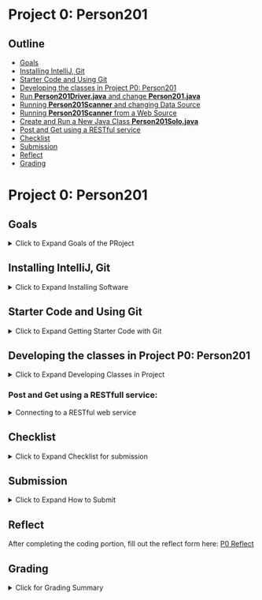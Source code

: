 # Project 0: Person201

## Outline
- [Goals](#goals)
- [Installing IntelliJ, Git](#installing-intellij-git)
- [Starter Code and Using Git](#starter-code-and-using-git)
- [Developing the classes in Project P0: Person201](#developing-the-classes-in-project-p0-person201)
- [Run **Person201Driver.java** and change **Person201.java**](#run-person201driverjava-and-change-person201java)
- [Running **Person201Scanner** and changing Data Source](#running-person201scanner-and-changing-data-source)
- [Running **Person201Scanner** from a Web Source](#running-person201scanner-from-a-web-source)
- [Create and Run a New Java Class **Person201Solo.java**](#create-and-run-a-new-java-class-person201solojava)
- [Post and Get using a RESTful service](#post-and-get-using-a-restfull-service)
- [Checklist](#checklist)
- [Submission](#submission)
- [Reflect](#reflect)
- [Grading](#grading)


# Project 0: Person201


## Goals
<details>
<summary>
Click to Expand Goals of the PRoject
</summary>

* To create a simple Java class and modify two driver programs to understanding of classes, methods, and instance variables.
* To learn about running Java programs using the IntelliJ IDE
* To learn about using Git for project management.
* To create a text file that is read by a Java program.
* To run programs that make post and get requests to a REST-ful webservice.
* To learn about CompSci201 workflow for assignments: Git, Gradescope, helper hours.

</details>


## Installing IntelliJ, Git
<details>
<summary>
Click to Expand Installing Software
</summary>

To do this project, you must have IntelliJ and Git setup on your device. See the [directions][Installing Software for CompSci201] for help getting set up. 

**_You must have installed all software (Java, Git, IntelliJ) mentioned on this guide before proceeding with the rest of the document._**

</details>

## Starter Code and Using Git
<details>
<summary>
Click to Expand Getting Starter Code with Git
</summary>

We'll be using Git and the installation of GitLab at https://coursework.cs.duke.edu. All code for classwork, discussion, and assignments will be accessible via this site.

**_Now, you should fork and clone the P0 repo using the instructions in Part 1 of [this document](https://docs.google.com/document/d/1dlEwDwiIyEQFxXOHS_zY-Qojx4djl4p2Ud16qpeb7gY/edit?usp=sharing)._**

1. What this means is that you should login to https://coursework.cs.duke.edu. 
2. Visit the repository for this project: https://coursework.cs.duke.edu/201fall21/P0-Person201/ and fork it.
3. Clone the repository using a terminal and the command line as described in detail (alternatively you can use IntelliJ).

**_We strongly recommend that after finishing coding or about every hour, you push your changes to the repo as explained in Part 2 of [this document][Using IntelliJ, Gradescope, and Git]._**
</details>

## Developing the classes in Project P0: Person201
<details>
<summary>
Click to Expand Developing Classes in Project
</summary>

When you fork and clone the project, you'll be working primarily within the src folder with .java files beginning with `Person201`. Your goal is to modify three programs/classes (`Person201.java`, `Person201Driver.java`, and `Person201Scanner.java`) and create a new program (`Person201Solo.java`) to generate the desired output. You'll also run two programs (`PostPerson.java`, `PeopleDownloader.java`) as described below in answering the questions in the analysis document you submit with this and every 201 project. For this project, the analysis will be done in the [P0 Reflect][P0 Reflect] document for the project.


### Run `Person201Driver.java` and change `Person201.java`
<details>
<summary>Initial Runs and Changes</summary>

First run the main method in `Person201Driver.` (Refer to [this document][Using IntelliJ, Gradescope, and Git] for how to run a Java class). The output of the program will be:

```
no-name woto @ 35.9312N 79.0058W
Ricardo harambee @ 34.6037S 58.3816W
Gelareh affective @ 33.89S 151.2E
name woto
name woto
```

Open `Person201.java` in the IntelliJ editor, and look at each of the three `//TODO: change here` comments in the `Person201.java` class. Fix the code so that when the same `Person201Driver` main program is run the output is as shown below:

```
Owen woto @ 35.9312N 79.0058W
Ricardo harambee @ 34.6037S 58.3816W
Gelareh affective @ 33.89S 151.2E
Ricardo harambe
Gelareh affective
```

You can accomplish the above in three steps:
1. Changing the value assigned to instance variable `myName` in the default constructor
2. Changing the body of the method `getPhrase` to return the person's phrase (use an instance variable).
3. Changing the body of the method `getName` to return the person's name (use an instance variable).

Now that you've done this, change the `main` method in class `Person201Driver` by creating a new `Person201` variable named s (short for Sam) with the value shown:

`Person201 s = new Person201("Sam", 44.9978, -93.2650, "hello");`

Add one `System.out.println` statement to print the value of this variable `s` so the output of running the program is as follows:

```
Owen woto @ 35.9312N 79.0058W
Ricardo harambee @ 34.6037S 58.3816W
Gelareh affective @ 33.89S 151.2E
Sam hello @ 44.9978N 93.265W
Ricardo harambee
Gelareh affective
```
</details>

### Running Person201Scanner and changing Data Source
<details>
<summary>Scanning from Another File</summary>

Once the `Person201` class has been updated so that `Person201Driver` generates output as shown above, you should run `Person201Scanner` to see the output below -- running the program is described after the output.

```
Owen woto @ 35.9312N 79.0058W
Ricardo harambee @ 34.6037S 58.3816W
Gelareh affective @ 33.89S 151.2E
total # 3
```

You'll then need to Run `Person201Scanner`. You can do this by either 
1. Right clicking on the file 
as seen here: ![Selecting the file to run in IntelliJ](./p0-figures/P0-SelectFile.png) and then moving your cursor to the Run option. ![Running selected file in IntelliJ](./p0-figures/P0-RunningSelectedFile.png)
2. Go to the Run menu in the top toolbar ![Run menu in IntelliJ](./p0-figures/P0-RunMenu.png) and use the small sub-menus to specify `Person201Scanner`. Then you'll be able to toggle between `Person201Driver` and `Person201Scanner` using the Run menu or the shortcut above the edit panes with the small green arrow that's shown below.

You should edit the `main` method of `Person201Scanner.java` so that the file `data/large.txt` is used as the source of data. This data file includes a random set of names, locations, and words from several sources. You should see 97 different names, phrases and latitude/longitude locations.
</details>

### Running Person201Scanner from a Web Source
<details>
<summary>Scanning from a Web source</summary>

In the `main` method of `Person201Scanner` create a new `String` variable after the first line, as shown below (you can copy/paste):
```bash
String url = "https://courses.cs.duke.edu/compsci201/current/data/medium.txt";
```
Then change the assignment to variable list so that it is:
```bash
Person201[] list = readURL(url);
```
Run the program and note the last name and the number of names printed to answer the questions in the [P0 reflect document][P0 Reflect].
</details>

### Create and Run a New Java Class: **Person201Solo.java**
<details>
<summary>Creating and running a new class</summary>


In the `src` folder create a new Java class named `Person201Solo` that has only a `public static void main method` that allows the program to run (the `main` method is the launch point for all Java programs when they are executed). See `Person201Driver` for details and an example of a `main` method. In the new `main` method, you should define a `Person201` object as shown below and print using `System.out.println(person)` so that the main method has two statements.

```
Person201 person = new Person201("Sam", -77.846, 166.668, "cold");
System.out.println(person);
```
</details>
</details>

### Post and Get using a RESTfull service:
<details>
<summary>Connecting to a RESTful web service</summary>

Run the program `PeopleDownloader.java` and you'll see information for many Person201 objects printed, these are obtained from a RESTful web service, details don't matter for this program, but the number of people printed will change as more students in 201 run the next program in this section, `PostPerson.java`. You should run `PeopleDownloader.java` and then make a change by adding one line to print the number of lines printed, which is the value of `pa.length` -- you can add a print statement after the `for` loop. Make a note of this number in the [P0 reflect][P0 reflect] form.

Then modify the program `PostPerson.java`  by changing line 48 in the `main` method so that the `Person201 p` variable represents information about you. Include your name, a phrase you'd like associated with yourself, and the latitude and longitude of the town you consider either where you grew up, or where you went to high school before Duke. You'll need to look up the these latitude and longitude values using a search engine. After you modify the program, **run** it so that the informatoon you created is posted ot the webservice for the class. You can verify that this ran succesfully by runing `PeopleDownloader.java` again and seeing your information printed.

You're then ready to submit the project for grading. You'll also need to answer the questions in the [P0 reflect document][P0 Reflect].
</details>

</details>

## Checklist
<details>
<summary>
Click to Expand Checklist for submission
</summary>

Before you submit to Gradescope, check that you've done each of the following:

- Modify `Person201.java` by changing code in three places.
- Verify that running `Person201Driver.java` matches the expected output after modifying `Person201.java`
- Add a new `Person201` object in the `Person201Driver.java` program and verify that running `Person201Driver.java` matches the expected output after modifying `Person201Driver.java`.
- Run `Person201Scanner.java` with the data file `data/large.txt`.
- Run `Person201Scanner.java` with a web source via a specified URL.
- Create a new class `Person201Solo` with a `main` method that has two statements.
- Run the program `PostPerson` to post new information and `PeopleDownloader` to get the information from a webservice.
</details>

## Submission
<details>
<summary>
Click to Expand How to Submit
</summary>

You will submit the assignment on Gradescope. [Here][Using IntelliJ, Gradescope, and Git] is a document that describes the submission process in detail. 

You can login to https://www.gradescope.com (make sure to login with “School Credentials”), find project P0 and submit your code. **You CANNOT submit unless all your code has been pushed to your Git repository on coursework.** So, be sure to push changes often and be sure your final program is in your Git repository before you get it graded on Gradescope.

You will need to resubmit your entire project on Gradescope every time after you make changes that you wish to be graded. Please take note that changes/commits on GitLab are NOT automatically synced to Gradescope.
</details>


## Reflect

After completing the coding portion, fill out the reflect form here: [P0 Reflect][P0 Reflect]

## Grading
<details>
<summary>Click for Grading Summary</summary>

Your submission will be graded by the following rubric:

| Class Modified | Points |
| ------ | ------ |
| Person201 | 4 |
| Person201Driver | 4 |
| Person201Solo | 4 |
| Webservice | 4 |
| Reflect form | 4 |

</summary>

<!-- ALL LINKS USED IN THIS DOCUMENT -->

[Installing Software for CompSci201]: https://docs.google.com/document/d/1dlEwDwiIyEQFxXOHS_zY-Qojx4djl4p2Ud16qpeb7gY/edit?usp=sharing

[Using IntelliJ, Gradescope, and Git]:https://docs.google.com/document/d/1dlEwDwiIyEQFxXOHS_zY-Qojx4djl4p2Ud16qpeb7gY/edit?usp=sharing

[P0 Reflect]:https://docs.google.com/forms/d/e/1FAIpQLSdfMS68L3plwZuLtXlr1Jbwudv6L15zhx9QShlh3yoabMH77w/viewform
